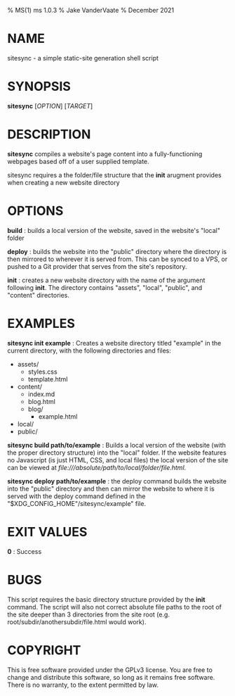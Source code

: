 % MS(1) ms 1.0.3
% Jake VanderVaate
% December 2021

# NAME
sitesync - a simple static-site generation shell script

# SYNOPSIS
**sitesync** [*OPTION*] [*TARGET*]

# DESCRIPTION
**sitesync** compiles a website's page content into a fully-functioning webpages based off of a user supplied template.

sitesync requires a the folder/file structure that the **init** arugment provides when creating a new website directory

# OPTIONS
**build**
: builds a local version of the website, saved in the website's "local" folder

**deploy**
: builds the website into the "public" directory where the directory is then mirrored to wherever it is served from. This can be synced to a VPS, or pushed to a Git provider that serves from the site's repository.

**init**
: creates a new website directory with the name of the argument following **init**. The directory contains "assets", "local", "public", and "content" directories.

# EXAMPLES

**sitesync init example**
: Creates a website directory titled "example" in the current directory, with the following directories and files:
* assets/
  - styles.css
  - template.html
* content/
  - index.md
  - blog.html
  - blog/
    * example.html
* local/
* public/

**sitesync build path/to/example**
: Builds a local version of the website (with the proper directory structure) into the "local" folder. If the website features no Javascript (is just HTML, CSS, and local files) the local version of the site can be viewed at *file:///absolute/path/to/local/folder/file.html*.

**sitesync deploy path/to/example**
: the deploy command builds the website into the "public" directory and then can mirror the website to where it is served with the deploy command defined in the "$XDG_CONFIG_HOME"/sitesync/example" file.

# EXIT VALUES
**0**
: Success

# BUGS
This script requires the basic directory structure provided by the **init** command.
The script will also not correct absolute file paths to the root of the site deeper than 3 directories from the site root (e.g. root/subdir/anothersubdir/file.html would work).

# COPYRIGHT
This is free software provided under the GPLv3 license. You are free to change and distribute this software, so long as it remains free software. There is no warranty, to the extent permitted by law.
